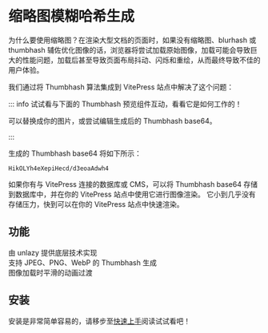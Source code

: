 <script setup>
import packageJSON from '~/packages/vitepress-plugin-thumbnail-hash/package.json'
</script>

# 缩略图模糊哈希生成 <Badge type="tip" :text="`v${packageJSON.version}`" />

为什么要使用缩略图？在渲染大型文档的页面时，如果没有缩略图、blurhash 或 thumbhash 辅佐优化图像的话，浏览器将尝试加载原始图像，加载可能会导致巨大的性能问题，加载后甚至导致页面布局抖动、闪烁和重绘，从而最终导致不佳的用户体验。

我们通过将 Thumbhash 算法集成到 VitePress 站点中解决了这个问题：

::: info 试试看与下面的 Thumbhash 预览组件互动，看看它是如何工作的！

可以替换成你的图片，或尝试编辑生成后的 Thumbhash base64。

:::

<ThumbhashPreview
  thumbhash-text="选择图片以生成 Thumbhash"
  apply-thumbhash-text="应用生成的 Thumbhash"
  click-to-upload-text="点击上传图片"
  copy-to-clipboard-text="复制到剪贴板"
  clear-input-thumbhash-text="清空已输入的 Thumbhash"
  input-thumbhash-placeholder="输入 base64 编码的 Thumbhash..."
  preview-thumbhash-text="输入 Thumbhash 以预览"
  demo-image-url="/thumbhash-test-image.jpg"
/>

生成的 Thumbhash base64 将如下所示：

```plaintext
HikOLYh4eXepiHecd/d3eoaAdwh4
```

如果你有与 VitePress 连接的数据库或 CMS，可以将 Thumbhash base64 存储到数据库中，并在你的 VitePress 站点中使用它进行图像渲染。
它小到几乎没有存储压力，快到可以在你的 VitePress 站点中快速渲染。

## 功能

<div grid="~ cols-[auto_1fr] gap-1" items-start my-1>
  <div h=[1rem]><div i-icon-park-outline:check-one text="green-600" /></div>
  <span>由 unlazy 提供底层技术实现</span>
  <div h=[1rem]><div i-icon-park-outline:check-one text="green-600" /></div>
  <span>支持 JPEG、PNG、WebP 的 Thumbhash 生成</span>
  <div h=[1rem]><div i-icon-park-outline:check-one text="green-600" /></div>
  <span>图像加载时平滑的动画过渡</span>
</div>

## 安装

安装是非常简单容易的，请移步至[快速上手](./getting-started)阅读试试看吧！
